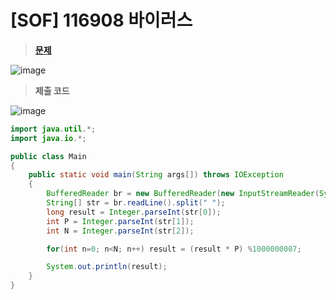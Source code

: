 # [SOF] 116908 바이러스
> **[문제](https://softeer.ai/practice/info.do?idx=1&eid=407&sw_prbl_sbms_sn=116908)**
> 
![image](https://user-images.githubusercontent.com/80896077/211185499-f9ce062f-b598-4761-8488-95129d2f8248.png)

> **제출 코드**
> 
![image](https://user-images.githubusercontent.com/80896077/211185508-49385ba0-3149-46d1-99e9-02e7f4cd49d2.png)

```java
import java.util.*;
import java.io.*;

public class Main
{
    public static void main(String args[]) throws IOException
    {
        BufferedReader br = new BufferedReader(new InputStreamReader(System.in));
        String[] str = br.readLine().split(" ");
        long result = Integer.parseInt(str[0]);
        int P = Integer.parseInt(str[1]);
        int N = Integer.parseInt(str[2]);

        for(int n=0; n<N; n++) result = (result * P) %1000000007;

        System.out.println(result);
    }
}
``` 
